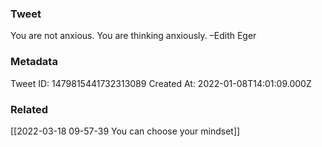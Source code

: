 ### Tweet
You are not anxious. You are thinking anxiously. –Edith Eger

### Metadata
Tweet ID: 1479815441732313089
Created At: 2022-01-08T14:01:09.000Z

### Related
[[2022-03-18 09-57-39 You can choose your mindset]]

